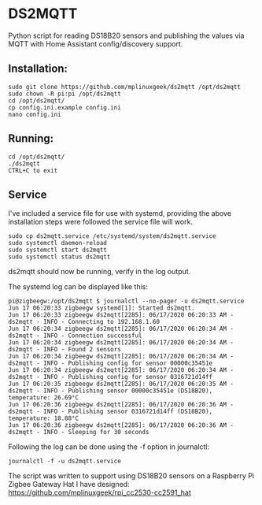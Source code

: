 # DS2MQTT
Python script for reading DS18B20 sensors and publishing the values via MQTT with Home Assistant config/discovery support.

## Installation:

```
sudo git clone https://github.com/mplinuxgeek/ds2mqtt /opt/ds2mqtt
sudo chown -R pi:pi /opt/ds2mqtt
cd /opt/ds2mqtt/
cp config.ini.example config.ini
nano config.ini
```

## Running:

```
cd /opt/ds2mqtt/
./ds2mqtt
CTRL+C to exit
```

## Service
I've included a service file for use with systemd, providing the above installation steps were followed the service file will work.

```
sudo cp ds2mqtt.service /etc/systemd/system/ds2mqtt.service
sudo systemctl daemon-reload
sudo systemctl start ds2mqtt
sudo systemctl status ds2mqtt
```

ds2mqtt should now be running, verify in the log output.

The systemd log can be displayed like this:

```
pi@zigbeegw:/opt/ds2mqtt $ journalctl --no-pager -u ds2mqtt.service
Jun 17 06:20:33 zigbeegw systemd[1]: Started ds2mqtt.
Jun 17 06:20:33 zigbeegw ds2mqtt[2285]: 06/17/2020 06:20:33 AM - ds2mqtt - INFO - Connecting to 192.168.1.60
Jun 17 06:20:34 zigbeegw ds2mqtt[2285]: 06/17/2020 06:20:34 AM - ds2mqtt - INFO - Connection successful
Jun 17 06:20:34 zigbeegw ds2mqtt[2285]: 06/17/2020 06:20:34 AM - ds2mqtt - INFO - Found 2 sensors
Jun 17 06:20:34 zigbeegw ds2mqtt[2285]: 06/17/2020 06:20:34 AM - ds2mqtt - INFO - Publishing config for sensor 00000c35451e
Jun 17 06:20:34 zigbeegw ds2mqtt[2285]: 06/17/2020 06:20:34 AM - ds2mqtt - INFO - Publishing config for sensor 0316721d14ff
Jun 17 06:20:35 zigbeegw ds2mqtt[2285]: 06/17/2020 06:20:35 AM - ds2mqtt - INFO - Publishing sensor 00000c35451e (DS18B20), temperature: 26.69°C
Jun 17 06:20:36 zigbeegw ds2mqtt[2285]: 06/17/2020 06:20:36 AM - ds2mqtt - INFO - Publishing sensor 0316721d14ff (DS18B20), temperature: 18.88°C
Jun 17 06:20:36 zigbeegw ds2mqtt[2285]: 06/17/2020 06:20:36 AM - ds2mqtt - INFO - Sleeping for 30 seconds

```

Following the log can be done using the -f option in journalctl:
```
journalctl -f -u ds2mqtt.service
```

The script was written to support using DS18B20 sensors on a Raspberry Pi Zigbee Gateway Hat I have designed:
https://github.com/mplinuxgeek/rpi_cc2530-cc2591_hat
